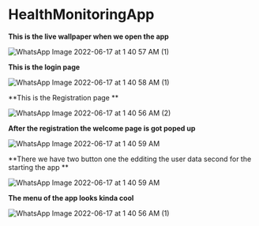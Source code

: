 # HealthMonitoringApp

**This is the live wallpaper when we open the app**

![WhatsApp Image 2022-06-17 at 1 40 57 AM (1)](https://user-images.githubusercontent.com/83702462/174157041-f1897143-70ad-4cb3-9b48-11bde10ef41a.jpeg)

**This is the login page**


![WhatsApp Image 2022-06-17 at 1 40 58 AM (1)](https://user-images.githubusercontent.com/83702462/174157383-f2d91d79-a9f8-4e79-94fe-e0f3498df644.jpeg)

**This is the Registration page **


![WhatsApp Image 2022-06-17 at 1 40 56 AM (2)](https://user-images.githubusercontent.com/83702462/174157460-4e12e2af-90d5-49d5-bb3c-a5d46015401a.jpeg)

**After the registration the welcome page is got poped up**


![WhatsApp Image 2022-06-17 at 1 40 59 AM](https://user-images.githubusercontent.com/83702462/174157604-946a07ad-f143-4773-97f2-dd207e7c9af2.jpeg)

**There we have two button one the edditing the user data second for the
starting the app **


![WhatsApp Image 2022-06-17 at 1 40 59 AM](https://user-images.githubusercontent.com/83702462/174157903-3465b256-6050-4e80-b1ee-26dec74ef2e8.jpeg)

**The menu of the app looks kinda cool**


![WhatsApp Image 2022-06-17 at 1 40 56 AM (1)](https://user-images.githubusercontent.com/83702462/174158142-8f95c34e-443a-4151-98d6-87bff50b242f.jpeg)
